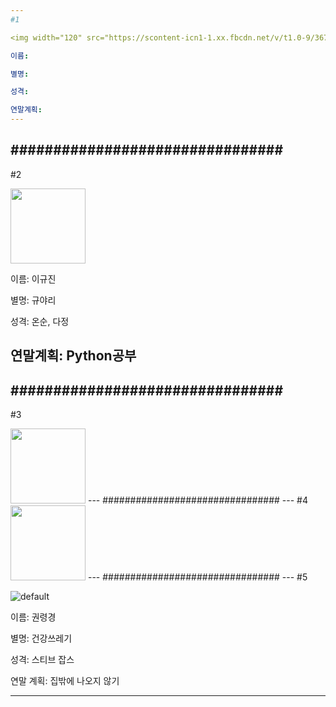 ```yaml
---
#1

<img width="120" src="https://scontent-icn1-1.xx.fbcdn.net/v/t1.0-9/36722335_190504601616713_1426996518954467328_n.jpg?_nc_cat=102&_nc_ht=scontent-icn1-1.xx&oh=a7a8d3fe0273da425926fb48fc660f6c&oe=5C971DA4">

이름:

별명:

성격:

연말계획:
---
```

################################
---
#2

<img width="120" src="https://user-images.githubusercontent.com/34672273/50433910-73530400-091e-11e9-8813-0380ab1ecaa1.png">

이름: 이규진

별명: 규야리

성격: 온순, 다정

연말계획: Python공부
---
################################
---
#3

<img width="120" src="https://user-images.githubusercontent.com/34672273/50433830-00498d80-091e-11e9-80b5-ae395d270380.jpg">
---
################################
---
#4

<img width="120" src = "https://user-images.githubusercontent.com/34672273/50433874-37b83a00-091e-11e9-9956-3ba70fc517ae.jpg">
---
################################
---
#5

![default](https://user-images.githubusercontent.com/45252527/50433503-edce5480-091b-11e9-9de4-63a292ff028b.png)

이름: 권령경

별명: 건강쓰레기

성격: 스티브 잡스

연말 계획: 집밖에 나오지 않기

---

